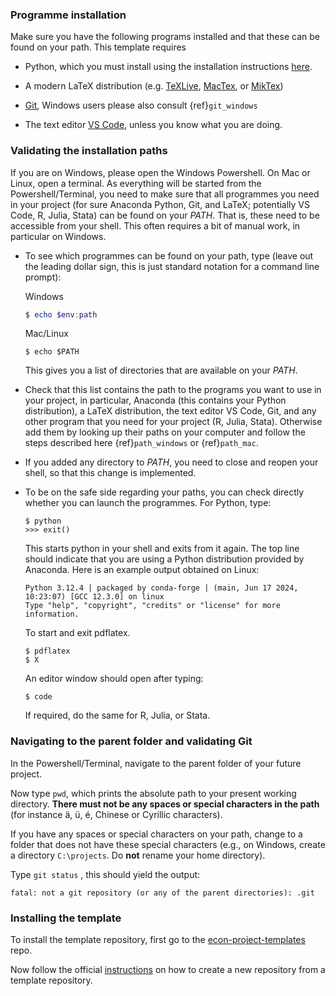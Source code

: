 ### Programme installation

Make sure you have the following programs installed and that these can be found on your
path. This template requires

- Python, which you must install using the installation instructions
  [here](https://effective-programming-practices.vercel.app/python_installation_execution/index.html).

- A modern LaTeX distribution (e.g. [TeXLive](https://tug.org/texlive/),
  [MacTex](https://tug.org/mactex/), or [MikTex](https://miktex.org/))

- [Git](https://git-scm.com/downloads), Windows users please also consult
  {ref}`git_windows`

- The text editor [VS Code](https://code.visualstudio.com/), unless you know what you
  are doing.

### Validating the installation paths

If you are on Windows, please open the Windows Powershell. On Mac or Linux, open a
terminal. As everything will be started from the Powershell/Terminal, you need to make
sure that all programmes you need in your project (for sure Anaconda Python, Git, and
LaTeX; potentially VS Code, R, Julia, Stata) can be found on your *PATH*. That is, these
need to be accessible from your shell. This often requires a bit of manual work, in
particular on Windows.

- To see which programmes can be found on your path, type (leave out the leading dollar
  sign, this is just standard notation for a command line prompt):

  Windows

  ```powershell
  $ echo $env:path
  ```

  Mac/Linux

  ```console
  $ echo $PATH
  ```

  This gives you a list of directories that are available on your *PATH*.

- Check that this list contains the path to the programs you want to use in your
  project, in particular, Anaconda (this contains your Python distribution), a LaTeX
  distribution, the text editor VS Code, Git, and any other program that you need for
  your project (R, Julia, Stata). Otherwise add them by looking up their paths on your
  computer and follow the steps described here {ref}`path_windows` or {ref}`path_mac`.

- If you added any directory to *PATH*, you need to close and reopen your shell, so that
  this change is implemented.

- To be on the safe side regarding your paths, you can check directly whether you can
  launch the programmes. For Python, type:

  ```console
  $ python
  >>> exit()
  ```

  This starts python in your shell and exits from it again. The top line should indicate
  that you are using a Python distribution provided by Anaconda. Here is an example
  output obtained on Linux:

  ```text
  Python 3.12.4 | packaged by conda-forge | (main, Jun 17 2024, 10:23:07) [GCC 12.3.0] on linux
  Type "help", "copyright", "credits" or "license" for more information.
  ```

  To start and exit pdflatex.

  ```console
  $ pdflatex
  $ X
  ```

  An editor window should open after typing:

  ```console
  $ code
  ```

  If required, do the same for R, Julia, or Stata.

### Navigating to the parent folder and validating Git

In the Powershell/Terminal, navigate to the parent folder of your future project.

Now type `pwd`, which prints the absolute path to your present working directory.
**There must not be any spaces or special characters in the path** (for instance ä, ü,
é, Chinese or Cyrillic characters).

If you have any spaces or special characters on your path, change to a folder that does
not have these special characters (e.g., on Windows, create a directory `C:\projects`.
Do **not** rename your home directory).

Type `git status` , this should yield the output:

```console
fatal: not a git repository (or any of the parent directories): .git
```

### Installing the template

To install the template repository, first go to the
[econ-project-templates](https://github.com/OpenSourceEconomics/econ-project-templates)
repo.

Now follow the official
[instructions](https://docs.github.com/en/repositories/creating-and-managing-repositories/creating-a-repository-from-a-template#creating-a-repository-from-a-template)
on how to create a new repository from a template repository.
